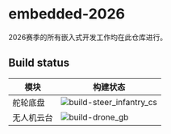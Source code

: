 # embedded-2026

2026赛季的所有嵌入式开发工作均在此仓库进行。

## Build status

| 模块    | 构建状态                                                                                                                            |
|-------|---------------------------------------------------------------------------------------------------------------------------------|
| 舵轮底盘  | ![build-steer_infantry_cs](https://github.com/XDU-IRobot/embedded-2026/actions/workflows/build-steer_infantry_cs.yml/badge.svg) |
| 无人机云台 | ![build-drone_gb](https://github.com/XDU-IRobot/embedded-2026/actions/workflows/build-drone_gb.yml/badge.svg)                   |